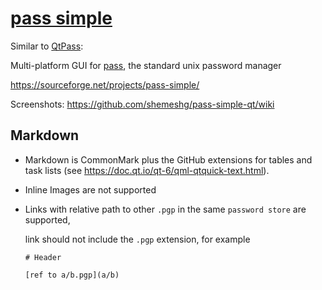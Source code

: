 # [pass simple](https://github.com/shemeshg/pass-simple-qt)

Similar to [QtPass](https://github.com/IJHack/QtPass):

Multi-platform GUI for [pass](https://www.passwordstore.org/), the standard unix password manager

<https://sourceforge.net/projects/pass-simple/>

Screenshots: <https://github.com/shemeshg/pass-simple-qt/wiki>

## Markdown

- Markdown is CommonMark plus the GitHub extensions for tables and task lists (see <https://doc.qt.io/qt-6/qml-qtquick-text.html>).

- Inline Images are not supported

- Links with relative path to other `.pgp` in the same `password store` are supported, 

    link should not include the `.pgp` extension, for example 

    ```Md
    # Header

    [ref to a/b.pgp](a/b)
    ```